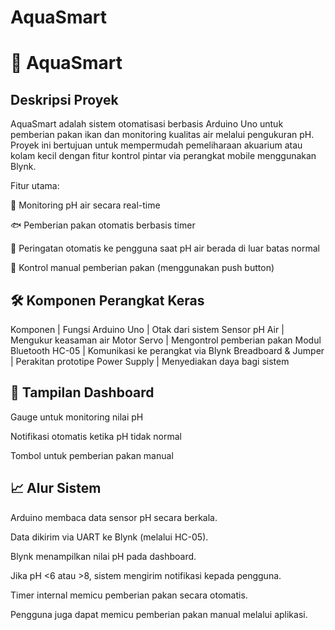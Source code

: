 # AquaSmart
# 🌊 AquaSmart
## Deskripsi Proyek
AquaSmart adalah sistem otomatisasi berbasis Arduino Uno untuk pemberian pakan ikan dan monitoring kualitas air melalui pengukuran pH. Proyek ini bertujuan untuk mempermudah pemeliharaan akuarium atau kolam kecil dengan fitur kontrol pintar via perangkat mobile menggunakan Blynk.

Fitur utama:

🚿 Monitoring pH air secara real-time

🐟 Pemberian pakan otomatis berbasis timer

📱 Peringatan otomatis ke pengguna saat pH air berada di luar batas normal

🔄 Kontrol manual pemberian pakan (menggunakan push button)

## 🛠️ Komponen Perangkat Keras
Komponen | Fungsi
Arduino Uno | Otak dari sistem
Sensor pH Air | Mengukur keasaman air
Motor Servo | Mengontrol pemberian pakan
Modul Bluetooth HC-05 | Komunikasi ke perangkat via Blynk
Breadboard & Jumper | Perakitan prototipe
Power Supply | Menyediakan daya bagi sistem

## 📱 Tampilan Dashboard
Gauge untuk monitoring nilai pH

Notifikasi otomatis ketika pH tidak normal

Tombol untuk pemberian pakan manual


## 📈 Alur Sistem
Arduino membaca data sensor pH secara berkala.

Data dikirim via UART ke Blynk (melalui HC-05).

Blynk menampilkan nilai pH pada dashboard.

Jika pH <6 atau >8, sistem mengirim notifikasi kepada pengguna.

Timer internal memicu pemberian pakan secara otomatis.

Pengguna juga dapat memicu pemberian pakan manual melalui aplikasi.
